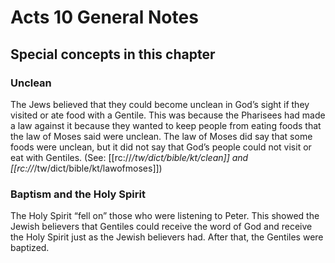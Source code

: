 # Acts 10 General Notes
## Special concepts in this chapter

### Unclean

The Jews believed that they could become unclean in God’s sight if they visited or ate food with a Gentile. This was because the Pharisees had made a law against it because they wanted to keep people from eating foods that the law of Moses said were unclean. The law of Moses did say that some foods were unclean, but it did not say that God’s people could not visit or eat with Gentiles. (See: [[rc://*/tw/dict/bible/kt/clean]] and [[rc://*/tw/dict/bible/kt/lawofmoses]])

### Baptism and the Holy Spirit

The Holy Spirit “fell on” those who were listening to Peter. This showed the Jewish believers that Gentiles could receive the word of God and receive the Holy Spirit just as the Jewish believers had. After that, the Gentiles were baptized.